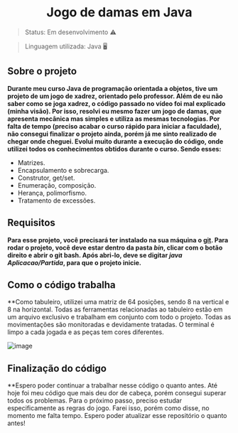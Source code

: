 <h1 align="center">Jogo de damas em Java</h1>

>Status: Em desenvolvimento ⚠️

>Linguagem utilizada: Java 🖥️

## Sobre o projeto
**Durante meu curso Java de programação orientada a objetos, tive um projeto de um jogo de xadrez, orientado pelo professor. Além de eu não saber como se joga xadrez, o código passado no vídeo foi mal explicado (minha visão). Por isso, resolvi eu mesmo fazer um jogo de damas, que apresenta mecânica mas simples e utiliza as mesmas tecnologias. Por falta de tempo (preciso acabar o curso rápido para iniciar a faculdade), não consegui finalizar o projeto ainda, porém já me sinto realizado de chegar onde cheguei. Evolui muito durante a execução do código, onde utilizei todos os conhecimentos obtidos durante o curso. Sendo esses:**
* Matrizes.
* Encapsulamento e sobrecarga.
* Construtor, get/set.
* Enumeração, composição.
* Herança, polimorfismo.
* Tratamento de excessões.


## Requisitos
**Para esse projeto, você precisará ter instalado na sua máquina o [git](https://git-scm.com/downloads). Para rodar o projeto, você deve estar dentro da pasta _bin_, clicar com o botão direito e abrir o git bash. Após abri-lo, deve se digitar _java Aplicacao/Partida_, para que o projeto inicie.** 

## Como o código trabalha
**Como tabuleiro, utilizei uma matriz de 64 posições, sendo 8 na vertical e 8 na horizontal. Todas as ferramentas relacionadas ao tabuleiro estão em um arquivo exclusivo e trabalham em conjunto com todo o projeto. Todas as movimentações são monitoradas e devidamente tratadas. O terminal é limpo a cada jogada e as peças tem cores diferentes.


![image](https://user-images.githubusercontent.com/85650237/146271997-72e3f6ac-0bb7-4860-b6fe-6e4c91905eaf.png)

## Finalização do código
**Espero poder continuar a trabalhar nesse código o quanto antes. Até hoje foi meu código que mais deu dor de cabeça, porém consegui superar todos os problemas. Para o próximo passo, preciso estudar especificamente as regras do jogo. Farei isso, porém como disse, no momento me falta tempo. Espero poder atualizar esse repositório o quanto antes!
